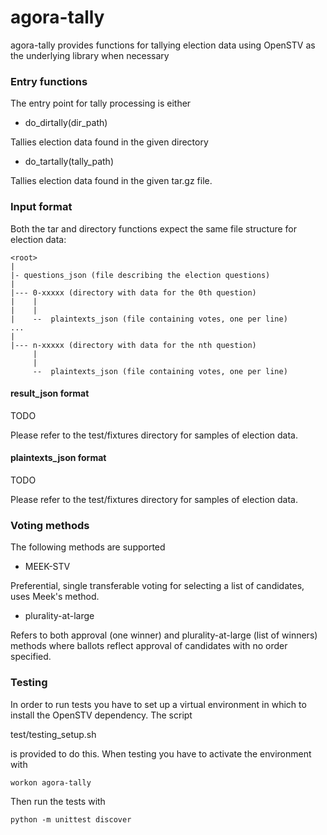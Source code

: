 agora-tally
===========

agora-tally provides functions for tallying election data using OpenSTV as the underlying library when necessary


### Entry functions

The entry point for tally processing is either

* do_dirtally(dir_path)

Tallies election data found in the given directory

* do_tartally(tally_path)

Tallies election data found in the given tar.gz file.

### Input format

Both the tar and directory functions expect the same file structure for election data:

```
<root>
|
|- questions_json (file describing the election questions)
|
|--- 0-xxxxx (directory with data for the 0th question)
|    |
|    |
|    --  plaintexts_json (file containing votes, one per line)
...
|
|--- n-xxxxx (directory with data for the nth question)
     |
     |
     --  plaintexts_json (file containing votes, one per line)
```

#### result_json format

TODO

Please refer to the test/fixtures directory for samples of election data.

#### plaintexts_json format

TODO

Please refer to the test/fixtures directory for samples of election data.

### Voting methods

The following methods are supported

* MEEK-STV

Preferential, single transferable voting for selecting a list of candidates, uses Meek's method.

* plurality-at-large

Refers to both approval (one winner) and plurality-at-large (list of winners) methods where ballots reflect
approval of candidates with no order specified.

### Testing

In order to run tests you have to set up a virtual environment in which to install the OpenSTV dependency. The script

test/testing_setup.sh

is provided to do this. When testing you have to activate the environment with

```workon agora-tally```

Then run the tests with

 ```python -m unittest discover```